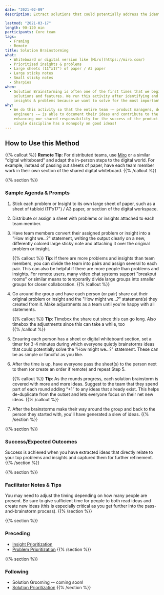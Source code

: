 ```yaml
---
date: "2021-02-09"
description: Extract solutions that could potentially address the identified problem(s)

lastmod: "2021-03-17"
length: 90-120 min
participants: Core team
tags:
  - Framing
  - Remote
title: Solution Brainstorming
what:
  - Whiteboard or digital version like [Miro](https://miro.com/)
  - Prioritized insights & problems
  - Large sheets (11"x17") of paper / A3 paper
  - Large sticky notes
  - Small sticky notes
  - Sharpies
when:
  - Solution Brainstorming is often one of the first times that we begin to explore
    solutions and features. We run this activity after identifying and prioritizing
    insights & problems because we want to solve for the most important things first.
why:
  - We do this activity so that the entire team -— product managers, designers, and
    engineers -— is able to document their ideas and contribute to the overall solution,
    enhancing our shared responsibility for the success of the product. After all, no
    single discipline has a monopoly on good ideas!
---
```


## How to Use this Method

{{% callout %}}
**Remote Tip:** For distributed teams, use [Miro](https://miro.com/) or a similar "digital whiteboard" and adapt the in-person steps to the digital world. For example, instead of passing out sheets of paper, have each team member work in their own section of the shared digital whiteboard.
{{% /callout %}}

{{% section %}}

### Sample Agenda & Prompts

1. Stick each problem or Insight to its own large sheet of paper, such as a sheet of tabloid (11"x17") / A3 paper, or section of the digital workspace.

1. Distribute or assign a sheet with problems or insights attached to each team member.

1. Have team members convert their assigned problem or insight into a "How might we...?" statement, writing the output clearly on a new, differently colored large sticky note and attaching it over the original problem or insight.

   {{% callout %}}
   **Tip**: If there are more problems and insights than team members, you can divide the team into pairs and assign several to each pair. This can also be helpful if there are more people than problems and insights. For remote users, many video chat systems support "breakout rooms" or similar means to temporarily divide large groups into smaller groups for closer collaboration.
   {{% /callout %}}

1. Go around the group and have each person (or pair) share out their original problem or insight and the "How might we...?" statement(s) they created from it. Make adjustments as a team until you're happy with all statements.

   {{% callout %}}
   **Tip**: Timebox the share out since this can go long. Also timebox the adjustments since this can take a while, too  
   {{% /callout %}}

1. Ensuring each person has a sheet or digital whiteboard section, set a timer for 3-4 minutes during which everyone quietly brainstorms ideas that could potentially solve the "How might we...?" statement. These can be as simple or fanciful as you like.

1. After the time is up, have everyone pass the sheet(s) to the person next to them (or create an order if remote) and repeat Step 5.

   {{% callout %}}
   **Tip**: As the rounds progress, each solution brainstorm is covered with more and more ideas. Suggest to the team that they spend part of each round adding “+1” to any ideas that already exist. This helps de-duplicate from the outset and lets everyone focus on their net new ideas.
   {{% /callout %}}

1. After the brainstorms make their way around the group and back to the person they started with, you'll have generated a slew of ideas.
   {{% /section %}}

{{% section %}}

### Success/Expected Outcomes

Success is achieved when you have extracted ideas that directly relate to your top problems and insights and captured them for further refinement.
{{% /section %}}

{{% section %}}

### Facilitator Notes & Tips

You may need to adjust the timing depending on how many people are present. Be sure to give sufficient time for people to both read ideas and create new ideas (this is especially critical as you get further into the pass-and-brainstorm process).
{{% /section %}}

{{% section %}}

### Preceding

- [Insight Prioritization](/practices/insight-prioritization/)
- [Problem Prioritization](/practices/problem-prioritization/)
  {{% /section %}}

{{% section %}}

### Following

- Solution Grooming -- coming soon!
- [Solution Prioritization](/practices/solution-prioritization/)
  {{% /section %}}
